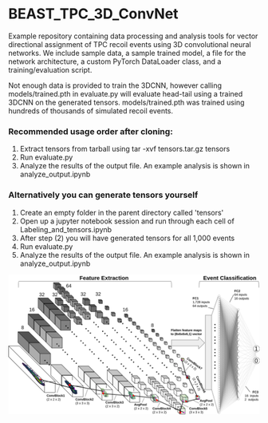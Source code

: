 # BEAST_TPC_3D_ConvNet
Example repository containing data processing and analysis tools for vector directional assignment of TPC recoil events using 3D convolutional neural networks. We include sample data, a sample trained model, a file for the network architecture, a custom PyTorch DataLoader class, and a training/evaluation script.

Not enough data is provided to train the 3DCNN, however calling models/trained.pth in evaluate.py will evaluate head-tail using a trained 3DCNN on the generated tensors. models/trained.pth was trained using hundreds of thousands of simulated recoil events.

### Recommended usage order after cloning:
1. Extract tensors from tarball using tar -xvf tensors.tar.gz tensors
2. Run evaluate.py
3. Analyze the results of the output file. An example analysis is shown in analyze_output.ipynb

### Alternatively you can generate tensors yourself
1. Create an empty folder in the parent directory called 'tensors'
2. Open up a jupyter notebook session and run through each cell of Labeling_and_tensors.ipynb
3. After step (2) you will have generated tensors for all 1,000 events
4. Run evaluate.py
5. Analyze the results of the output file. An example analysis is shown in analyze_output.ipynb


![plot](./misc_images/architecture_example.png)
